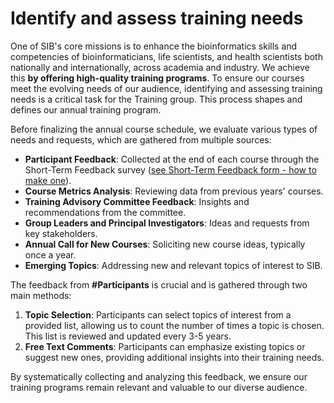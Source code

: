 # Identify and assess training needs 

One of SIB's core missions is to enhance the bioinformatics skills and competencies of bioinformaticians, life scientists, and health scientists both nationally and internationally, across academia and industry. We achieve this **by offering high-quality training programs**. To ensure our courses meet the evolving needs of our audience, identifying and assessing training needs is a critical task for the Training group. This process shapes and defines our annual training program.

Before finalizing the annual course schedule, we evaluate various types of needs and requests, which are gathered from multiple sources:

- **Participant Feedback**: Collected at the end of each course through the Short-Term Feedback survey ([see Short-Term Feedback form - how to make one](https://sib-swiss.github.io/training-cookbook/procedure/feedback/)).
- **Course Metrics Analysis**: Reviewing data from previous years' courses.
- **Training Advisory Committee Feedback**: Insights and recommendations from the committee.
- **Group Leaders and Principal Investigators**: Ideas and requests from key stakeholders.
- **Annual Call for New Courses**: Soliciting new course ideas, typically once a year.
- **Emerging Topics**: Addressing new and relevant topics of interest to SIB.

The feedback from **#Participants** is crucial and is gathered through two main methods:

1. **Topic Selection**: Participants can select topics of interest from a provided list, allowing us to count the number of times a topic is chosen. This list is reviewed and updated every 3-5 years.
2. **Free Text Comments**: Participants can emphasize existing topics or suggest new ones, providing additional insights into their training needs.

By systematically collecting and analyzing this feedback, we ensure our training programs remain relevant and valuable to our diverse audience.
